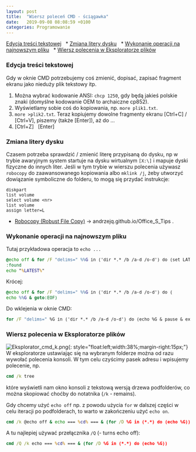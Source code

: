 ```yaml
---
layout: post
title:  "Wiersz poleceń CMD - ściągawka"
date:   2019-09-08 08:08:59 +0100
categories: Programowanie
---
```


[Edycja treści tekstowej]({{site.url}}{{site.baseurl}}{{page.url}}#edycja-treści-tekstowej) &nbsp; *
[Zmiana litery dysku]({{site.url}}{{site.baseurl}}{{page.url}}#zmiana-litery-dysku) &nbsp; *
[Wykonanie operacji na najnowszym pliku]({{site.url}}{{site.baseurl}}{{page.url}}#wykonanie-operacji-na-najnowszym-pliku) &nbsp; * 
[Wiersz polecenia w Eksploratorze plików]({{site.url}}{{site.baseurl}}{{page.url}}#wiersz-polecenia-w-eksploratorze-plików) &nbsp; 

### Edycja treści tekstowej

Gdy w oknie CMD potrzebujemy coś zmienić, dopisać, zapisać fragment ekranu jako nieduży plik tekstowy itp.
1. Można wybrać kodowanie ANSI: `chcp 1250`, gdy będą jakieś polskie znaki (domyślne kodowanie OEM to archaiczne cp852).
2. Wyświetlamy sobie coś do kopiowania, np. `more plik1.txt`.
3. `more >plik2.txt`. Teraz kopiujemy dowolne fragmenty ekranu [Ctrl+C] / [Ctrl+V], piszemy (także [Enter]), aż do ...
4. [Ctrl+Z] &nbsp; [Enter]


### Zmiana litery dysku

Czasem potrzeba sprawdzić / zmienić literę przypisaną do dysku, np w trybie awaryjnym system startuje na dysku wirtualnym `[X:\]` i mapuje dyski fizyczne do innych liter. Jeśli w tym trybie w wierszu polecenia używasz `robocopy` do zaawansowanego kopiowania albo `mklink /j`, żeby utworzyć dowiązanie symboliczne do folderu, to mogą się przydać instrukcje:
````
diskpart
list volume
select volume <nr>
list volume
assign letter=L
````
* [Robocopy (Robust File Copy)](https://andrzejq.github.io/Office_S_Tips/system/2020/02/20/Backup_dysku_SSD.html#6-robocopy-robust-file-copy) -> andrzejq.github.io/Office_S_Tips
.


### Wykonanie operacji na najnowszym pliku

Tutaj przykładowa operacja to `echo ...`

```` bat
@echo off & for /F "delims=" %%G in ('dir *.* /b /a-d /o-d') do (set LATEST=%%G & goto found)
:found
echo "%LATEST%"
````
Krócej:
```` bat
@echo off & for /F "delims=" %%G in ('dir *.* /b /a-d /o-d') do (
echo %%G & goto:EOF)
````

Do wklejenia w oknie CMD:

```` bat
for /F "delims=" %G in ('dir *.* /b /a-d /o-d') do (echo %G & pause & exit)
````

### Wiersz polecenia w Eksploratorze plików


![Eksplorator_cmd_k.png]({{site.baseurl}}/assets/img/Eksplorator_cmd_k.png "Eksplorator_cmd_k.png"){: style="float:left;width:38%;margin-right:15px;"}
W eksploratorze ustawiając się na wybranym folderze można od razu wywołać polecenia konsoli. W tym celu czyścimy pasek adresu i wpisujemy polecenie, np. 
```` bat
cmd /k tree
````
które wyświetli nam okno konsoli z tekstową wersją drzewa podfolderów, co można skopiować choćby do notatnika (`/k` - remains).

Gdy chcemy użyć `echo off` np. z powodu użycia `for` w dalszej części w celu iteracji po podfolderach, to warto w zakończeniu użyć `echo on`.

```` bat
cmd /k @echo off & echo === %cd% === & (for /D %G in (*.*) do (echo %G)) & echo on
````

A tu najlepiej używać przełącznika `/Q` (- turns echo off):
```` bat
cmd /Q /k echo === %cd% === & (for /D %G in (*.*) do (echo %G))
````

<style> pre code {font-size: smaller;} </style>

<!-- {% unless jekyll.environment %} -->
<script>

(function() {
  const images = document.getElementsByTagName('img'); 
  for(let i = 0; i < images.length; i++) {
    images[i].src = images[i].src.replace('%7B%7Bsite.baseurl%7D%7D','..');
  } //{{site.baseurl}} - without spaces!  
})();

</script>
<!-- {% endunless %} -->